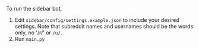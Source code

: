 To run the sidebar bot,

1. Edit `sidebar/config/settings.example.json` to include your desired settings.  Note that subreddit names and usernames should be the words only, no '/r/' or `/u/`.
2. Run `main.py`
